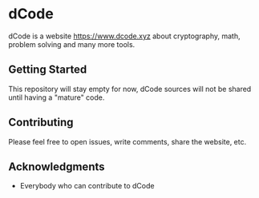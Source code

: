 # dCode

dCode is a website https://www.dcode.xyz about cryptography, math, problem solving and many more tools.

## Getting Started

This repository will stay empty for now, dCode sources will not be shared until having a "mature" code.

## Contributing

Please feel free to open issues, write comments, share the website, etc.

## Acknowledgments

* Everybody who can contribute to dCode
